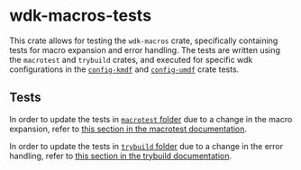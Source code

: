# wdk-macros-tests

This crate allows for testing the `wdk-macros` crate, specifically containing tests for macro expansion and error handling. The tests are written using the `macrotest` and `trybuild` crates, and executed for specific wdk configurations in the [`config-kmdf`](../config-kmdf/) and [`config-umdf`](../config-umdf/) crate tests.

## Tests

In order to update the tests in [`macrotest` folder](./tests/inputs/macrotest/) due to a change in the macro expansion, refer to [this section in the macrotest documentation](https://docs.rs/macrotest/latest/macrotest/#updating-expandedrs).

In order to update the tests in [`trybuild` folder](./tests/inputs/trybuild/) due to a change in the error handling, refer to [this section in the trybuild documentation](https://docs.rs/trybuild/latest/trybuild/#workflow).
